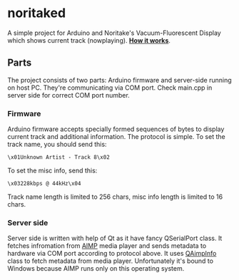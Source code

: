 # noritaked #
A simple project for Arduino and Noritake's Vacuum-Fluorescent Display which shows current track (nowplaying). **[How it works](https://www.youtube.com/watch?v=v_6D0qztpcE)**.

## Parts ##
The project consists of two parts: Arduino firmware and server-side running on host PC. They're communicating via COM port. Check main.cpp in server side for correct COM port number.

### Firmware ###
Arduino firmware accepts specially formed sequences of bytes to display current track and additional information. The protocol is simple. To set the track name, you should send this:

```
\x01Unknown Artist - Track 8\x02
```

To set the misc info, send this:

```
\x03228kbps @ 44kHz\x04
```

Track name length is limited to 256 chars, misc info length is limited to 16 chars.


### Server side ###
Server side is written with help of Qt as it have fancy QSerialPort class. It fetches infromation from [AIMP](http://aimp.ru) media player and sends metadata to hardware via COM port according to protocol above. It uses [QAimpInfo](https://bitbucket.org/identsoft/qaimpinfo) class to fetch metadata from media player. Unfortunately it's bound to Windows because AIMP runs only on this operating system.